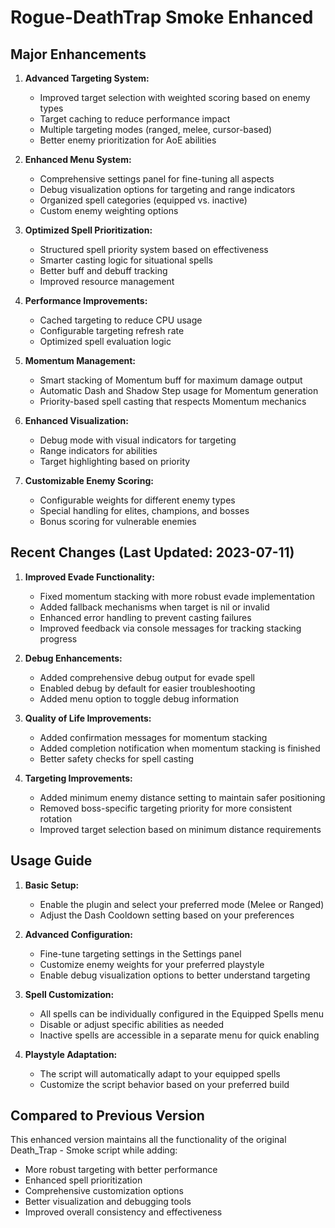 # Rogue-DeathTrap Smoke Enhanced

## Major Enhancements

1. **Advanced Targeting System:**
   - Improved target selection with weighted scoring based on enemy types
   - Target caching to reduce performance impact
   - Multiple targeting modes (ranged, melee, cursor-based)
   - Better enemy prioritization for AoE abilities

2. **Enhanced Menu System:**
   - Comprehensive settings panel for fine-tuning all aspects
   - Debug visualization options for targeting and range indicators
   - Organized spell categories (equipped vs. inactive)
   - Custom enemy weighting options

3. **Optimized Spell Prioritization:**
   - Structured spell priority system based on effectiveness
   - Smarter casting logic for situational spells
   - Better buff and debuff tracking
   - Improved resource management

4. **Performance Improvements:**
   - Cached targeting to reduce CPU usage
   - Configurable targeting refresh rate
   - Optimized spell evaluation logic

5. **Momentum Management:**
   - Smart stacking of Momentum buff for maximum damage output
   - Automatic Dash and Shadow Step usage for Momentum generation
   - Priority-based spell casting that respects Momentum mechanics

6. **Enhanced Visualization:**
   - Debug mode with visual indicators for targeting
   - Range indicators for abilities
   - Target highlighting based on priority

7. **Customizable Enemy Scoring:**
   - Configurable weights for different enemy types
   - Special handling for elites, champions, and bosses
   - Bonus scoring for vulnerable enemies

## Recent Changes (Last Updated: 2023-07-11)

1. **Improved Evade Functionality:**
   - Fixed momentum stacking with more robust evade implementation
   - Added fallback mechanisms when target is nil or invalid
   - Enhanced error handling to prevent casting failures
   - Improved feedback via console messages for tracking stacking progress

2. **Debug Enhancements:**
   - Added comprehensive debug output for evade spell
   - Enabled debug by default for easier troubleshooting
   - Added menu option to toggle debug information

3. **Quality of Life Improvements:**
   - Added confirmation messages for momentum stacking
   - Added completion notification when momentum stacking is finished
   - Better safety checks for spell casting

4. **Targeting Improvements:**
   - Added minimum enemy distance setting to maintain safer positioning
   - Removed boss-specific targeting priority for more consistent rotation
   - Improved target selection based on minimum distance requirements

## Usage Guide

1. **Basic Setup:**
   - Enable the plugin and select your preferred mode (Melee or Ranged)
   - Adjust the Dash Cooldown setting based on your preferences

2. **Advanced Configuration:**
   - Fine-tune targeting settings in the Settings panel
   - Customize enemy weights for your preferred playstyle
   - Enable debug visualization options to better understand targeting

3. **Spell Customization:**
   - All spells can be individually configured in the Equipped Spells menu
   - Disable or adjust specific abilities as needed
   - Inactive spells are accessible in a separate menu for quick enabling

4. **Playstyle Adaptation:**
   - The script will automatically adapt to your equipped spells
   - Customize the script behavior based on your preferred build

## Compared to Previous Version

This enhanced version maintains all the functionality of the original Death_Trap - Smoke script while adding:
   - More robust targeting with better performance
   - Enhanced spell prioritization
   - Comprehensive customization options
   - Better visualization and debugging tools
   - Improved overall consistency and effectiveness

